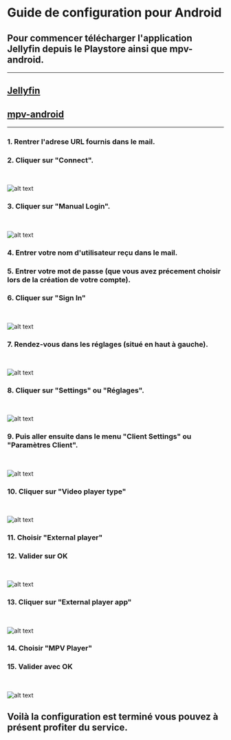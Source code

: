 # Guide de configuration pour Android

## Pour commencer télécharger l'application Jellyfin depuis le Playstore ainsi que mpv-android.
---
## [Jellyfin](https://play.google.com/store/apps/details?id=org.jellyfin.mobile)

## [mpv-android](https://play.google.com/store/apps/details?id=is.xyz.mpv)
---

### 1. Rentrer l'adrese URL fournis dans le mail.
### 2. Cliquer sur "Connect".
<br>

![alt text](https://raw.githubusercontent.com/fritchi571/jellyfin-guide/main/assets/lIVsbErGd5.png "")

### 3. Cliquer sur "Manual Login".
<br>

![alt text](https://raw.githubusercontent.com/fritchi571/jellyfin-guide/main/assets/mauigcHzLl.png "")

### 4. Entrer votre nom d'utilisateur reçu dans le mail.
### 5. Entrer votre mot de passe (que vous avez précement choisir lors de la création de votre compte).
### 6. Cliquer sur "Sign In"
<br>

![alt text](https://raw.githubusercontent.com/fritchi571/jellyfin-guide/main/assets/PSUrr8vaoT.png "")

### 7. Rendez-vous dans les réglages (situé en haut à gauche).
<br>

![alt text](https://raw.githubusercontent.com/fritchi571/jellyfin-guide/main/assets/ILHCcqmyYI.png "")
### 8. Cliquer sur "Settings" ou "Réglages".
<br>

![alt text](https://raw.githubusercontent.com/fritchi571/jellyfin-guide/main/assets/C2fYTgSY3V.png "")
### 9. Puis aller ensuite dans le menu "Client Settings" ou "Paramètres Client".
<br>

![alt text](https://raw.githubusercontent.com/fritchi571/jellyfin-guide/main/assets/83Fe1j80mf.png "")
### 10. Cliquer sur "Video player type"
<br>

![alt text](https://raw.githubusercontent.com/fritchi571/jellyfin-guide/main/assets/EwegoLu8ND.png "")
### 11. Choisir "External player"
### 12. Valider sur OK
<br>

![alt text](https://raw.githubusercontent.com/fritchi571/jellyfin-guide/main/assets/GGtZXNZFpr.png "")
### 13. Cliquer sur "External player app"
<br>

![alt text](https://raw.githubusercontent.com/fritchi571/jellyfin-guide/main/assets/j4CDpl3wL6.png "")
### 14. Choisir "MPV Player"
### 15. Valider avec OK
<br>

![alt text](https://raw.githubusercontent.com/fritchi571/jellyfin-guide/main/assets/9VF7geKMqZ.png "")
## Voilà la configuration est terminé vous pouvez à présent profiter du service.